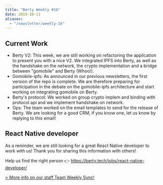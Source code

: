 ```yaml
---
title: "Berty Weekly #16"
date: 2019-10-11
aliases:
  - "/newsletter/weekly-16"
---
```


## Current Work

* Berty V2: This week, we are still working on refactoring the application to present you with a nice V2. We integrated IPFS into Berty, as well as the handshake on the network, the crypto implementation and a bridge between "gomobile" and Berty (Whoo!).
* Gomobile-ipfs: As announced in our previous newsletters, the first version of the repo is complete. We are therefore preparing for participation in the debate on the gomobile-ipfs architecture and start working on integrating gomobile on Berty.
* Berty's protocol: We worked on group crypto implem and binding with protocol api and we implement handshake on network.
* Ops: The team worked on the email templates to send for the release of Berty. We are looking for a good CRM, if you know one, let us know by replying to this email!

## React Native developer

As a reminder, we are still looking for a great React Native developer to work with us! Thank you for sharing this information with others!

Help us find the right person 👉 https://berty.tech/jobs/react-native-developer/


[> More info on our staff Team Weekly Sync!](https://github.com/berty/mgmt/blob/master/meeting-notes/2019/Q4/2019-10-11--staff-team-weekly-sync.md)
